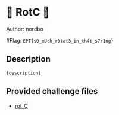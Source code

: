 # 👶 RotC 👶
Author: nordbo

#Flag: `EPT{s0_mUch_r0tat3_in_th4t_s7r1ng}`
## Description
```
{description}
```

## Provided challenge files
* [rot_C](rot_C)
